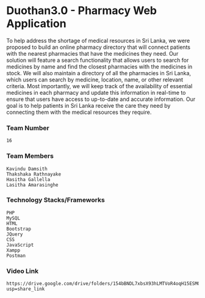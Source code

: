 # Duothan3.0 - Pharmacy Web Application

To help address the shortage of medical resources in Sri Lanka, we were proposed to build an online pharmacy directory that will connect patients with the nearest pharmacies that have the medicines they need. Our solution will feature a search functionality that allows users to search for medicines by name and find the closest pharmacies with the medicines in stock. We will also maintain a directory of all the pharmacies in Sri Lanka, which users can search by medicine, location, name, or other relevant criteria. Most importantly, we will keep track of the availability of essential medicines in each pharmacy and update this information in real-time to ensure that users have access to up-to-date and accurate information. Our goal is to help patients in Sri Lanka receive the care they need by connecting them with the medical resources they require.

### Team Number
	16

### Team Members
	Kavindu Damsith
	Thakshaka Rathnayake
	Hasitha Gallella
  	Lasitha Amarasinghe

### Technology Stacks/Frameworks
	PHP
  	MySQL
  	HTML
  	Bootstrap
  	JQuery
  	CSS
  	JavaScript
  	Xampp
  	Postman
	
### Video Link
	https://drive.google.com/drive/folders/154bBNDL7xbsX93hLMTVoR4oqH15ESM0Z?usp=share_link
	

